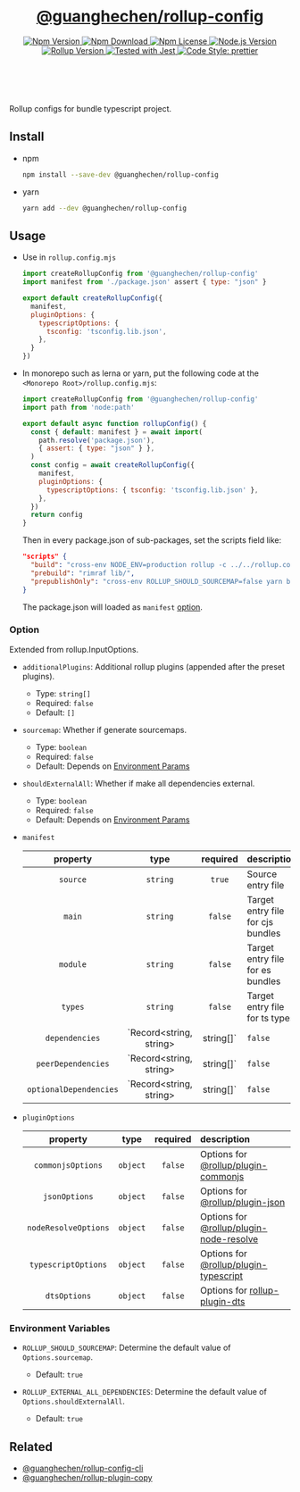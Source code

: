 <header>
  <h1 align="center">
    <a href="https://github.com/guanghechen/node-scaffolds/tree/@guanghechen/rollup-config@6.0.0-alpha.7/packages/rollup-config#readme">@guanghechen/rollup-config</a>
  </h1>
  <div align="center">
    <a href="https://www.npmjs.com/package/@guanghechen/rollup-config">
      <img
        alt="Npm Version"
        src="https://img.shields.io/npm/v/@guanghechen/rollup-config.svg"
      />
    </a>
    <a href="https://www.npmjs.com/package/@guanghechen/rollup-config">
      <img
        alt="Npm Download"
        src="https://img.shields.io/npm/dm/@guanghechen/rollup-config.svg"
      />
    </a>
    <a href="https://www.npmjs.com/package/@guanghechen/rollup-config">
      <img
        alt="Npm License"
        src="https://img.shields.io/npm/l/@guanghechen/rollup-config.svg"
      />
    </a>
    <a href="https://github.com/nodejs/node">
      <img
        alt="Node.js Version"
        src="https://img.shields.io/node/v/@guanghechen/rollup-config"
      />
    </a>
    <a href="https://github.com/rollup/rollup">
      <img
        alt="Rollup Version"
        src="https://img.shields.io/npm/dependency-version/@guanghechen/rollup-config/peer/rollup"
      />
    </a>
    <a href="https://github.com/facebook/jest">
      <img
        alt="Tested with Jest"
        src="https://img.shields.io/badge/tested_with-jest-9c465e.svg"
      />
    </a>
    <a href="https://github.com/prettier/prettier">
      <img
        alt="Code Style: prettier"
        src="https://img.shields.io/badge/code_style-prettier-ff69b4.svg?style=flat-square"
      />
    </a>
  </div>
</header>
<br/>


Rollup configs for bundle typescript project.

## Install

* npm

  ```bash
  npm install --save-dev @guanghechen/rollup-config
  ```

* yarn

  ```bash
  yarn add --dev @guanghechen/rollup-config
  ```

## Usage

* Use in `rollup.config.mjs`

  ```javascript
  import createRollupConfig from '@guanghechen/rollup-config'
  import manifest from './package.json' assert { type: "json" }

  export default createRollupConfig({
    manifest,
    pluginOptions: {
      typescriptOptions: {
        tsconfig: 'tsconfig.lib.json',
      },
    }
  })
  ```

* In monorepo such as lerna or yarn, put the following code at the
  `<Monorepo Root>/rollup.config.mjs`:

  ```javascript
  import createRollupConfig from '@guanghechen/rollup-config'
  import path from 'node:path'

  export default async function rollupConfig() {
    const { default: manifest } = await import(
      path.resolve('package.json'),
      { assert: { type: "json" } },
    )
    const config = await createRollupConfig({
      manifest,
      pluginOptions: {
        typescriptOptions: { tsconfig: 'tsconfig.lib.json' },
      },
    })
    return config
  }
  ```

  Then in every package.json of sub-packages, set the scripts field like:

  ```json
  "scripts" {
    "build": "cross-env NODE_ENV=production rollup -c ../../rollup.config.mjs",
    "prebuild": "rimraf lib/",
    "prepublishOnly": "cross-env ROLLUP_SHOULD_SOURCEMAP=false yarn build",
  }
  ```

  The package.json will loaded as `manifest` [option](#option).

### Option

Extended from rollup.InputOptions.

* `additionalPlugins`: Additional rollup plugins (appended after the preset plugins).

  - Type: `string[]`
  - Required: `false`
  - Default: `[]`

* `sourcemap`: Whether if generate sourcemaps.

  - Type: `boolean`
  - Required: `false`
  - Default: Depends on [Environment Params](#environment)

* `shouldExternalAll`: Whether if make all dependencies external.

  - Type: `boolean`
  - Required: `false`
  - Default: Depends on [Environment Params](#environment)

* `manifest`

   property               | type                                | required  | description
  :----------------------:|:-----------------------------------:|:---------:|:------------------------
   `source`               | `string`                            | `true`    | Source entry file
   `main`                 | `string`                            | `false`   | Target entry file for cjs bundles
   `module`               | `string`                            | `false`   | Target entry file for es bundles
   `types`                | `string`                            | `false`   | Target entry file for ts types
   `dependencies`         | `Record<string, string> | string[]` | `false`   | Dependency list
   `peerDependencies`     | `Record<string, string> | string[]` | `false`   | Peer dependency list
   `optionalDependencies` | `Record<string, string> | string[]` | `false`   | Optional dependency list


* `pluginOptions`

   property             | type      | required  | description
  :--------------------:|:---------:|:---------:|:------------------------
   `commonjsOptions`    | `object`  | `false`   | Options for [@rollup/plugin-commonjs][]
   `jsonOptions`        | `object`  | `false`   | Options for [@rollup/plugin-json][]
   `nodeResolveOptions` | `object`  | `false`   | Options for [@rollup/plugin-node-resolve][]
   `typescriptOptions`  | `object`  | `false`   | Options for [@rollup/plugin-typescript][]
   `dtsOptions`         | `object`  | `false`   | Options for [rollup-plugin-dts][]


[@rollup/plugin-commonjs]: https://github.com/rollup/plugins/tree/master/packages/commonjs#readme
[@rollup/plugin-json]: https://github.com/rollup/plugins/tree/master/packages/json#readme
[@rollup/plugin-node-resolve]: https://github.com/rollup/plugins/tree/master/packages/node-resolve#readme
[@rollup/plugin-typescript]: https://github.com/rollup/plugins/tree/master/packages/typescript#readme
[rollup-plugin-dts]: https://github.com/Swatinem/rollup-plugin-dts


### Environment Variables

  * `ROLLUP_SHOULD_SOURCEMAP`: Determine the default value of `Options.sourcemap`.

    - Default: `true`

  * `ROLLUP_EXTERNAL_ALL_DEPENDENCIES`: Determine the default value of `Options.shouldExternalAll`.

    - Default: `true`


## Related

* [@guanghechen/rollup-config-cli][]
* [@guanghechen/rollup-plugin-copy][]


[homepage]: https://github.com/guanghechen/node-scaffolds/tree/@guanghechen/rollup-config@6.0.0-alpha.7/packages/rollup-config#readme
[@guanghechen/rollup-config]: https://www.npmjs.com/package/@guanghechen/rollup-config
[@guanghechen/rollup-config-cli]: https://www.npmjs.com/package/@guanghechen/rollup-config-cli
[@guanghechen/rollup-plugin-copy]: https://www.npmjs.com/package/@guanghechen/rollup-plugin-copy
